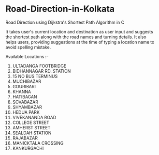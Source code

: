 # Road-Direction-in-Kolkata

Road Direction using Dijkstra's Shortest Path Algorithm in C

  It takes user's current location and destination as user input and suggests the shortest path along with the road names and turning details. It also helps users, providing suggestions at the time of typing a location name to avoid spelling mistake.

Available Locations :-
1.	ULTADANGA FOOTBRIDGE
2.	BIDHANNAGAR RD. STATION
3.	15 NO BUS TERMINUS
4.	MUCHIBAZAR
5.	GOURIBARI
6.	KHANNA
7.	HATIBAGAN
8.	SOVABAZAR
9.	SHYAMBAZAR
10.	HEDUA PARK
11.	VIVEKANANDA ROAD
12.	COLLEGE STREET
13.	AMHERST STREET
14.	SEALDAH STATION
15.	RAJABAZAR
16.	MANICKTALA CROSSING
17.	KANKURGACHI
